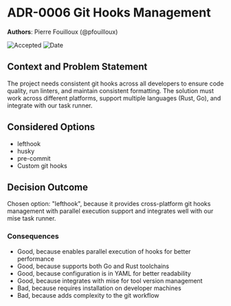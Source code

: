 # **ADR-0006** Git Hooks Management

**Authors**: Pierre Fouilloux (@pfouilloux)

![Accepted](https://img.shields.io/badge/status-accepted-darkgreen) ![Date](https://img.shields.io/badge/Date-07_Feb_2025-lightblue)

## Context and Problem Statement

The project needs consistent git hooks across all developers to ensure code quality, run linters, and maintain consistent formatting. The solution must work across different platforms, support multiple languages (Rust, Go), and integrate with our task runner.

## Considered Options

* lefthook
* husky
* pre-commit
* Custom git hooks

## Decision Outcome

Chosen option: "lefthook", because it provides cross-platform git hooks management with parallel execution support and integrates well with our mise task runner.

### Consequences

* Good, because enables parallel execution of hooks for better performance
* Good, because supports both Go and Rust toolchains
* Good, because configuration is in YAML for better readability
* Good, because integrates with mise for tool version management
* Bad, because requires installation on developer machines
* Bad, because adds complexity to the git workflow
